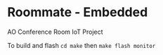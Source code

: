 # Roommate - Embedded
AO Conference Room IoT Project


To build and flash
`cd make` then
`make flash monitor`

